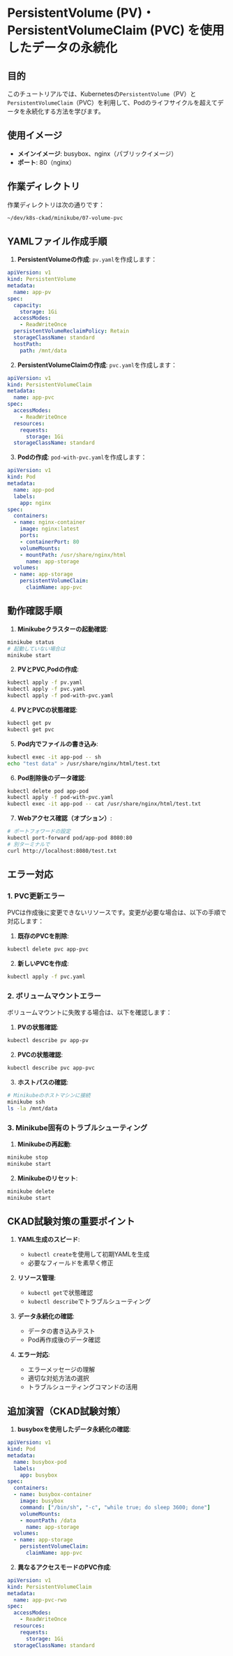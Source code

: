 # PersistentVolume (PV)・PersistentVolumeClaim (PVC) を使用したデータの永続化

## 目的
このチュートリアルでは、Kubernetesの`PersistentVolume`（PV）と`PersistentVolumeClaim`（PVC）を利用して、Podのライフサイクルを超えてデータを永続化する方法を学びます。

## 使用イメージ
- **メインイメージ**: busybox、nginx（パブリックイメージ）
- **ポート**: 80（nginx）

## 作業ディレクトリ
作業ディレクトリは次の通りです：
```bash
~/dev/k8s-ckad/minikube/07-volume-pvc
```

## YAMLファイル作成手順

1. **PersistentVolumeの作成**:
   `pv.yaml`を作成します：

```yaml
apiVersion: v1
kind: PersistentVolume
metadata:
  name: app-pv
spec:
  capacity:
    storage: 1Gi
  accessModes:
    - ReadWriteOnce
  persistentVolumeReclaimPolicy: Retain
  storageClassName: standard
  hostPath:
    path: /mnt/data
```

2. **PersistentVolumeClaimの作成**:
   `pvc.yaml`を作成します：

```yaml
apiVersion: v1
kind: PersistentVolumeClaim
metadata:
  name: app-pvc
spec:
  accessModes:
    - ReadWriteOnce
  resources:
    requests:
      storage: 1Gi
  storageClassName: standard
```

3. **Podの作成**:
   `pod-with-pvc.yaml`を作成します：

```yaml
apiVersion: v1
kind: Pod
metadata:
  name: app-pod
  labels:
    app: nginx
spec:
  containers:
  - name: nginx-container
    image: nginx:latest
    ports:
    - containerPort: 80
    volumeMounts:
    - mountPath: /usr/share/nginx/html
      name: app-storage
  volumes:
  - name: app-storage
    persistentVolumeClaim:
      claimName: app-pvc
```

## 動作確認手順

1. **Minikubeクラスターの起動確認**:
```bash
minikube status
# 起動していない場合は
minikube start
```

2. **PVとPVC,Podの作成**:
```bash
kubectl apply -f pv.yaml
kubectl apply -f pvc.yaml
kubectl apply -f pod-with-pvc.yaml
```

4. **PVとPVCの状態確認**:
```bash
kubectl get pv
kubectl get pvc
```

5. **Pod内でファイルの書き込み**:
```bash
kubectl exec -it app-pod -- sh
echo "test data" > /usr/share/nginx/html/test.txt
```

6. **Pod削除後のデータ確認**:
```bash
kubectl delete pod app-pod
kubectl apply -f pod-with-pvc.yaml
kubectl exec -it app-pod -- cat /usr/share/nginx/html/test.txt
```

7. **Webアクセス確認（オプション）**:
```bash
# ポートフォワードの設定
kubectl port-forward pod/app-pod 8080:80
# 別ターミナルで
curl http://localhost:8080/test.txt
```

## エラー対応

### 1. PVC更新エラー
PVCは作成後に変更できないリソースです。変更が必要な場合は、以下の手順で対応します：

1. **既存のPVCを削除**:
```bash
kubectl delete pvc app-pvc
```

2. **新しいPVCを作成**:
```bash
kubectl apply -f pvc.yaml
```

### 2. ボリュームマウントエラー
ボリュームマウントに失敗する場合は、以下を確認します：

1. **PVの状態確認**:
```bash
kubectl describe pv app-pv
```

2. **PVCの状態確認**:
```bash
kubectl describe pvc app-pvc
```

3. **ホストパスの確認**:
```bash
# Minikubeのホストマシンに接続
minikube ssh
ls -la /mnt/data
```

### 3. Minikube固有のトラブルシューティング

1. **Minikubeの再起動**:
```bash
minikube stop
minikube start
```

2. **Minikubeのリセット**:
```bash
minikube delete
minikube start
```

## CKAD試験対策の重要ポイント

1. **YAML生成のスピード**:
   - `kubectl create`を使用して初期YAMLを生成
   - 必要なフィールドを素早く修正

2. **リソース管理**:
   - `kubectl get`で状態確認
   - `kubectl describe`でトラブルシューティング

3. **データ永続化の確認**:
   - データの書き込みテスト
   - Pod再作成後のデータ確認

4. **エラー対応**:
   - エラーメッセージの理解
   - 適切な対処方法の選択
   - トラブルシューティングコマンドの活用

## 追加演習（CKAD試験対策）

1. **busyboxを使用したデータ永続化の確認**:
```yaml
apiVersion: v1
kind: Pod
metadata:
  name: busybox-pod
  labels:
    app: busybox
spec:
  containers:
  - name: busybox-container
    image: busybox
    command: ["/bin/sh", "-c", "while true; do sleep 3600; done"]
    volumeMounts:
    - mountPath: /data
      name: app-storage
  volumes:
  - name: app-storage
    persistentVolumeClaim:
      claimName: app-pvc
```

2. **異なるアクセスモードのPVC作成**:
```yaml
apiVersion: v1
kind: PersistentVolumeClaim
metadata:
  name: app-pvc-rwo
spec:
  accessModes:
    - ReadWriteOnce
  resources:
    requests:
      storage: 1Gi
  storageClassName: standard
```